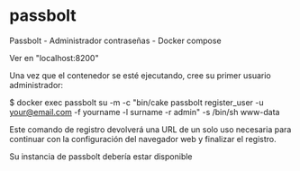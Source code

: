 # passbolt
Passbolt - Administrador contraseñas - Docker compose

Ver en "localhost:8200"


Una vez que el contenedor se esté ejecutando, cree su primer usuario administrador:

$ docker exec passbolt su -m -c "bin/cake passbolt register_user -u your@email.com -f yourname -l surname -r admin" -s /bin/sh www-data

Este comando de registro devolverá una URL de un solo uso necesaria para continuar con la configuración del navegador web y finalizar el registro. 

Su instancia de passbolt debería estar disponible
